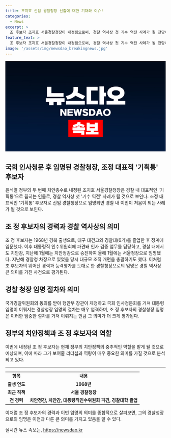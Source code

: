 ```yaml
---
title: 조지호 신임 경찰청장 선출에 대한 기대와 이슈!
categories:
  - News
excerpt: >
  조 후보자 조지호 서울경찰청장이 내정됨으로써, 경찰 역사상 첫 기수 역전 사례가 될 전망이다. 17일 행정안전부 장관은 조 후보자의 경찰청장 임명을 제청했으며, 국가경찰위원회의 동의와 국회 인사청문회 후 대통령의 임명이 필요하다. 조 후보자는 경찰대 출신으로, 경찰 청장으로 임명되면 경찰 역사상의 첫 기수 역전 사례가 되며, 이는 사람들에게 큰 주목을 받을 것으로 예상된다.
feature_text: >
  조 후보자 조지호 서울경찰청장이 내정됨으로써, 경찰 역사상 첫 기수 역전 사례가 될 전망이다. 17일 행정안전부 장관은 조 후보자의 경찰청장 임명을 제청했으며, 국가경찰위원회의 동의와 국회 인사청문회 후 대통령의 임명이 필요하다. 조 후보자는 경찰대 출신으로, 경찰 청장으로 임명되면 경찰 역사상의 첫 기수 역전 사례가 되며, 이는 사람들에게 큰 주목을 받을 것으로 예상된다.
image: '/assets/img/newsdao_breakingnews.jpg'
---
```


<p><img src="/assets/img/newsdao_breakingnews.jpg" alt="ontimetimes 속보" /></p>

<h2>국회 인사청문 후 임명된 경찰청장, 조정 대표적 '기획통' 후보자</h2>

<p data-ke-size="size16">윤석열 정부의 두 번째 치안총수로 내정된 조지호 서울경찰청장은 경찰 내 대표적인 '기획통'으로 꼽히는 인물로, 경찰 역사상 첫 '기수 역전' 사례가 될 것으로 보인다. 조정 대표적인 '기획통' 후보자로 신임 경찰청장으로 임명되면 경찰 내 이번이 처음이 되는 사례가 될 것으로 보인다.</p>

<h2 data-ke-size="size26">조 정 후보자의 경력과 경찰 역사상의 의미</h2>

<p data-ke-size="size16">조 정 후보자는 1968년 경북 출생으로, 대구 대건고와 경찰대(6기)를 졸업한 후 정계에 입문했다. 이후 대통령직 인수위원회에 파견돼 인사 검증 업무를 담당하고, 경찰 내에서도 치안감, 지난해 1월에는 치안정감으로 승진하여 올해 1월에는 서울청장으로 임명됐다. 지난해 경찰청 차장으로 있었을 당시 대규모 조직 개편을 총괄하기도 했다. 이처럼 조 후보자의 뛰어난 경력과 능력평가를 토대로 한 경찰청장으로의 임명은 경찰 역사상 큰 의미를 가진 사건으로 평가된다.</p>

<h2 data-ke-size="size26">경찰 청장 임명 절차와 의미</h2>

<p data-ke-size="size16">국가경찰위원회의 동의를 받아 행안부 장관이 제청하고 국회 인사청문회를 거쳐 대통령 임명이 이뤄지는 경찰청장 임명의 절차는 매우 엄격하며, 조 정 후보자의 경찰청장 임명은 이러한 엄중한 절차를 거쳐 이뤄지는 만큼 그 의미가 더 크게 평가된다.</p>

<h2 data-ke-size="size26">정부의 치안정책과 조 정 후보자의 역할</h2>

<p data-ke-size="size16">이번에 내정된 조 정 후보자는 현재 정부의 치안정책의 중추적인 역할을 맡게 될 것으로 예상되며, 이에 따라 그가 보여줄 리더십과 역량이 매우 중요한 의미를 가질 것으로 분석되고 있다.</p>

<hr data-ke-size="size16">

<table>
    <tbody>
        <tr>
            <td style="text-align: center; height: 17px;"><b>항목</b></td>
            <td style="text-align: center; height: 17px;"><b>내용</b></td>
        </tr>
        <tr>
            <td style="text-align: center; height: 17px;"><b>출생 연도</b></td>
            <td style="text-align: center; height: 17px;"><b>1968년</b></td>
        </tr>
        <tr>
            <td style="text-align: center; height: 17px;"><b>최근 직책</b></td>
            <td style="text-align: center; height: 17px;"><b>서울 경찰청장</b></td>
        </tr>
        <tr>
            <td style="text-align: center; height: 17px;"><b>전 경력</b></td>
            <td style="text-align: center; height: 17px;"><b>치안정감, 치안감, 대통령직인수위원회 파견, 경찰대학 졸업</b></td>
        </tr>
    </tbody>
</table>

<p data-ke-size="size16">이처럼 조 정 후보자의 경력과 이번 임명의 의미를 종합적으로 살펴보면, 그의 경찰청장으로의 임명은 이전과 다른 큰 의미를 가지고 있음을 알 수 있다.</p>
실시간 뉴스 속보는, <a href="https://newsdao.kr" rel="dofollow">https://newsdao.kr</a>


